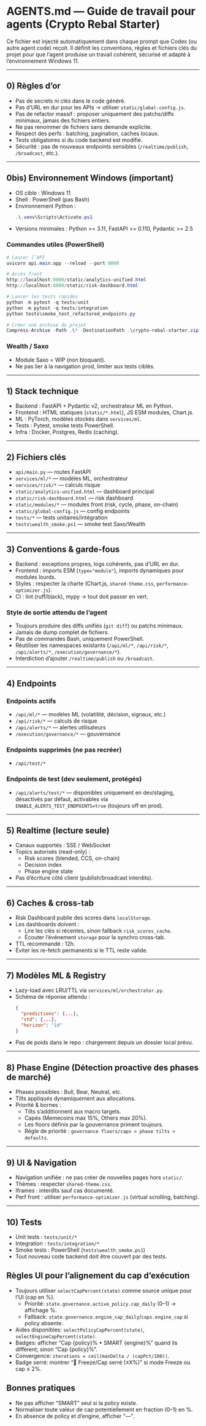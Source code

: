 # AGENTS.md — Guide de travail pour agents (Crypto Rebal Starter)

Ce fichier est injecté automatiquement dans chaque prompt que Codex (ou autre agent code) reçoit.
Il définit les conventions, règles et fichiers clés du projet pour que l’agent produise un travail cohérent, sécurisé et adapté à l’environnement Windows 11.

---

## 0) Règles d’or

- Pas de secrets ni clés dans le code généré.
- Pas d’URL en dur pour les APIs → utiliser `static/global-config.js`.
- Pas de refactor massif : proposer uniquement des patchs/diffs minimaux, jamais des fichiers entiers.
- Ne pas renommer de fichiers sans demande explicite.
- Respect des perfs : batching, pagination, caches locaux.
- Tests obligatoires si du code backend est modifié.
- Sécurité : pas de nouveaux endpoints sensibles (`/realtime/publish`, `/broadcast`, etc.).

---

## 0bis) Environnement Windows (important)

- OS cible : Windows 11
- Shell : PowerShell (pas Bash)
- Environnement Python :
  ```powershell
  .\.venv\Scripts\Activate.ps1
  ```
- Versions minimales : Python >= 3.11, FastAPI >= 0.110, Pydantic >= 2.5

### Commandes utiles (PowerShell)

```powershell
# Lancer l’API
uvicorn api.main:app --reload --port 8000

# Accès front
http://localhost:8000/static/analytics-unified.html
http://localhost:8000/static/risk-dashboard.html

# Lancer les tests rapides
python -m pytest -q tests/unit
python -m pytest -q tests/integration
python tests\smoke_test_refactored_endpoints.py

# Créer une archive du projet
Compress-Archive -Path .\* -DestinationPath .\crypto-rebal-starter.zip -Force -Exclude .venv,**\__pycache__\,**\.ruff_cache\,**\*.tmp
```

### Wealth / Saxo
- Module Saxo = WIP (non bloquant).
- Ne pas lier à la navigation prod, limiter aux tests ciblés.

---

## 1) Stack technique

- Backend : FastAPI + Pydantic v2, orchestrateur ML en Python.
- Frontend : HTML statiques (`static/*.html`), JS ESM modules, Chart.js.
- ML : PyTorch, modèles stockés dans `services/ml`.
- Tests : Pytest, smoke tests PowerShell.
- Infra : Docker, Postgres, Redis (caching).

---

## 2) Fichiers clés

- `api/main.py` — routes FastAPI
- `services/ml/*` — modèles ML, orchestrateur
- `services/risk/*` — calculs risque
- `static/analytics-unified.html` — dashboard principal
- `static/risk-dashboard.html` — risk dashboard
- `static/modules/*` — modules front (risk, cycle, phase, on-chain)
- `static/global-config.js` — config endpoints
- `tests/*` — tests unitaires/intégration
- `tests\wealth_smoke.ps1` — smoke test Saxo/Wealth

---

## 3) Conventions & garde-fous

- Backend : exceptions propres, logs cohérents, pas d’URL en dur.
- Frontend : imports ESM (`type="module"`), imports dynamiques pour modules lourds.
- Styles : respecter la charte (Chart.js, `shared-theme.css`, `performance-optimizer.js`).
- CI : lint (ruff/black), mypy → tout doit passer en vert.

### Style de sortie attendu de l’agent
- Toujours produire des diffs unifiés (`git diff`) ou patchs minimaux.
- Jamais de dump complet de fichiers.
- Pas de commandes Bash, uniquement PowerShell.
- Réutiliser les namespaces existants (`/api/ml/*`, `/api/risk/*`, `/api/alerts/*`, `/execution/governance/*`).
- Interdiction d’ajouter `/realtime/publish` ou `/broadcast`.

---

## 4) Endpoints

### Endpoints actifs
- `/api/ml/*` — modèles ML (volatilité, décision, signaux, etc.)
- `/api/risk/*` — calculs de risque
- `/api/alerts/*` — alertes utilisateurs
- `/execution/governance/*` — gouvernance

### Endpoints supprimés (ne pas recréer)
- `/api/test/*`

### Endpoints de test (dev seulement, protégés)
- `/api/alerts/test/*` — disponibles uniquement en dev/staging, désactivés par défaut, activables via `ENABLE_ALERTS_TEST_ENDPOINTS=true` (toujours off en prod).

---

## 5) Realtime (lecture seule)

- Canaux supportés : SSE / WebSocket
- Topics autorisés (read-only) :
  - Risk scores (blended, CCS, on-chain)
  - Decision index
  - Phase engine state
- Pas d’écriture côté client (publish/broadcast interdits).

---

## 6) Caches & cross-tab

- Risk Dashboard publie des scores dans `localStorage`.
- Les dashboards doivent :
  - Lire les clés si récentes, sinon fallback `risk_scores_cache`.
  - Écouter l’événement `storage` pour la synchro cross-tab.
- TTL recommandé : 12h.
- Éviter les re-fetch permanents si le TTL reste valide.

---

## 7) Modèles ML & Registry

- Lazy-load avec LRU/TTL via `services/ml/orchestrator.py`.
- Schéma de réponse attendu :
  ```json
  {
    "predictions": {...},
    "std": {...},
    "horizon": "1d"
  }
  ```
- Pas de poids dans le repo : chargement depuis un dossier local prévu.

---

## 8) Phase Engine (Détection proactive des phases de marché)

- Phases possibles : Bull, Bear, Neutral, etc.
- Tilts appliqués dynamiquement aux allocations.
- Priorité & bornes :
  - Tilts s’additionnent aux macro targets.
  - Capés (Memecoins max 15%, Others max 20%).
  - Les floors définis par la gouvernance priment toujours.
  - Règle de priorité : `governance floors/caps > phase tilts > defaults`.

---

## 9) UI & Navigation

- Navigation unifiée : ne pas créer de nouvelles pages hors `static/`.
- Thèmes : respecter `shared-theme.css`.
- Iframes : interdits sauf cas documenté.
- Perf front : utiliser `performance-optimizer.js` (virtual scrolling, batching).

---

## 10) Tests

- Unit tests : `tests/unit/*`
- Integration : `tests/integration/*`
- Smoke tests : PowerShell (`tests\wealth_smoke.ps1`)
- Tout nouveau code backend doit être couvert par des tests.

## Règles UI pour l’alignement du cap d’exécution

- Toujours utiliser `selectCapPercent(state)` comme source unique pour l’UI (cap en %).
  - Priorité: `state.governance.active_policy.cap_daily` (0–1) → affichage %.
  - Fallback: `state.governance.engine_cap_daily`/`caps.engine_cap` si policy absente.
- Aides disponibles: `selectPolicyCapPercent(state)`, `selectEngineCapPercent(state)`.
- Badges: afficher “Cap {policy}% • SMART {engine}%” quand ils diffèrent; sinon “Cap {policy}%”.
- Convergence: `iterations = ceil(maxDelta / (capPct/100))`.
- Badge serré: montrer “🧊 Freeze/Cap serré (±X%)” si mode Freeze ou cap ≤ 2%.

## Bonnes pratiques

- Ne pas afficher “SMART” seul si la policy existe.
- Normaliser toute valeur de cap potentiellement en fraction (0–1) en %.
- En absence de policy et d’engine, afficher “—”.
